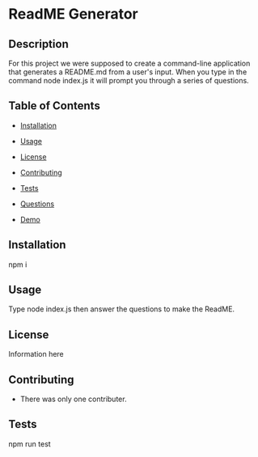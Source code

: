 
 

# ReadME Generator

## Description

For this project we were supposed to create a command-line application that generates a README.md from a user's input. When you type in the command node index.js it will prompt you through a series of questions.

## Table of Contents
  * [Installation](#installation)

  * [Usage](#usage) 

  * [License](#license)

  * [Contributing](#contributing)

  * [Tests](#tests)

  * [Questions](#questions)

  * [Demo](#GIF)


## Installation

npm i

## Usage

Type node index.js then answer the questions to make the ReadME.

## License

Information here

## Contributing

* There was only one contributer. 

## Tests

npm run test


